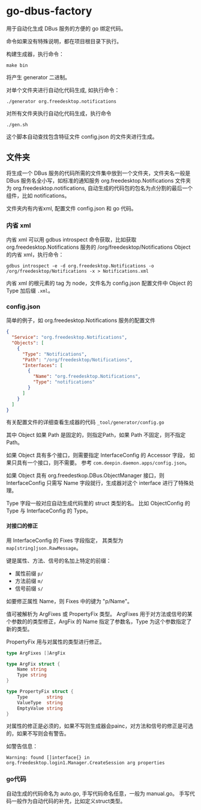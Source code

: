 # go-dbus-factory

用于自动化生成 DBus 服务的方便的 go 绑定代码。

命令如果没有特殊说明，都在项目根目录下执行。

构建生成器，执行命令：
```
make bin
```
将产生 generator 二进制。

对单个文件夹进行自动化代码生成, 如执行命令：
```
./generator org.freedesktop.notifications
```

对所有文件夹执行自动化代码生成，执行命令
```
./gen.sh
```

这个脚本自动查找包含特征文件 config.json 的文件夹进行生成。

## 文件夹

将生成一个 DBus 服务的代码所需的文件集中放到一个文件夹，文件夹名一般是 DBus 服务名全小写，如标准的通知服务
org.freedesktop.Notifications 文件夹为 org.freedesktop.notifications, 自动生成的代码包的包名为点分割的最后一个组件，比如 notifications。


文件夹内有内省xml, 配置文件 config.json 和 go 代码。

### 内省 xml
内省 xml 可以用 gdbus introspect 命令获取，比如获取 org.freedesktop.Notifications 服务的 /org/freedesktop/Notifications Object 的内省 xml，执行命令：
```
gdbus introspect -e -d org.freedesktop.Notifications -o /org/freedesktop/Notifications -x > Notifications.xml
```

内省 xml 的根元素的 tag 为 node，文件名为 config.json 配置文件中 Object 的 Type 加后缀 `.xml`。

### config.json

简单的例子，如 org.freedesktop.Notifications 服务的配置文件
```json
{
  "Service": "org.freedesktop.Notifications",
  "Objects": [
    {
      "Type": "Notifications",
      "Path": "/org/freedesktop/Notifications",
      "Interfaces": [
        {
          "Name": "org.freedesktop.Notifications",
          "Type": "notifications"
        }
      ]
    }
  ]
}
```

有关配置文件的详细查看生成器的代码 `_tool/generator/config.go`

其中 Object 如果 Path 是固定的，则指定Path，如果 Path 不固定，则不指定 Path。

如果 Object 具有多个接口，则需要指定 InterfaceConfig 的 Accessor 字段， 如果只具有一个接口，则不需要。
参考 `com.deepin.daemon.apps/config.json`。

如果 Object 具有 org.freedestkop.DBus.ObjectManager 接口，则 InterfaceConfig 只需写 Name 字段就行，生成器对这个 interface 进行了特殊处理。

Type 字段一般对应自动生成代码里的 struct 类型的名。
比如 ObjectConfig 的 Type 与 
InterfaceConfig 的 Type。

#### 对接口的修正

 用 InterfaceConfig 的 Fixes 字段指定， 其类型为 `map[string]json.RawMessage`。

键是属性、方法、信号的名加上特定的前缀：

* 属性前缀 `p/`
* 方法前缀 `m/`
* 信号前缀 `s/`

如要修正属性 Name，则 Fixes 中的键为 "p/Name"。

值可被解析为 ArgFixes 或 PropertyFix 类型。
ArgFixes 用于对方法或信号的某个参数的的类型修正，ArgFix 的 Name 指定了参数名，Type 为这个参数指定了新的类型。

PropertyFix 用与对属性的类型进行修正。


```go
type ArgFixes []ArgFix

type ArgFix struct {
	Name string
	Type string
}

type PropertyFix struct {
	Type       string
	ValueType  string
	EmptyValue string
}
```

对属性的修正是必须的，如果不写则生成器会painc，对方法和信号的修正是可选的，如果不写则会有警告。

如警告信息：
```
Warning: found []interface{} in org.freedesktop.login1.Manager.CreateSession arg properties
```

### go代码
自动生成的代码命名为 auto.go, 手写代码命名任意，一般为 manual.go。
手写代码一般作为自动代码的补充，比如定义struct类型。